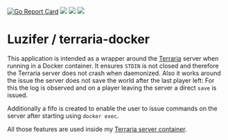 [![Go Report Card](https://goreportcard.com/badge/github.com/Luzifer/terraria-docker)](https://goreportcard.com/report/github.com/Luzifer/terraria-docker)
![](https://badges.fyi/github/license/Luzifer/terraria-docker)
![](https://badges.fyi/github/downloads/Luzifer/terraria-docker)
![](https://badges.fyi/github/latest-release/Luzifer/terraria-docker)

# Luzifer / terraria-docker

This application is intended as a wrapper around the [Terraria](http://terraria.org/) server when running in a Docker container. It ensures `STDIN` is not closed and therefore the Terraria server does not crash when daemonized. Also it works around the issue the server does not save the world after the last player left: For this the log is observed and on a player leaving the server a direct `save` is issued.

Additionally a fifo is created to enable the user to issue commands on the server after starting using `docker exec`.

All those features are used inside my [Terraria server container](https://github.com/luzifer-docker/terraria).
